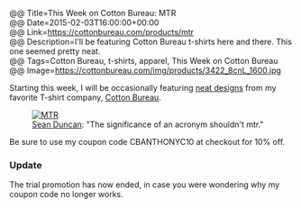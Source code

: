 @@ Title=This Week on Cotton Bureau: MTR  
@@ Date=2015-02-03T16:00:00+00:00  
@@ Link=https://cottonbureau.com/products/mtr  
@@ Description=I'll be featuring Cotton Bureau t-shirts here and there. This one seemed pretty neat.  
@@ Tags=Cotton Bureau, t-shirts, apparel, This Week on Cotton Bureau  
@@ Image=https://cottonbureau.com/img/products/3422_8cnL_1600.jpg  

<div class="topstory">Starting this week, I will be occasionally featuring <a href="http://www.theoveranalyzed.net/tags/This%20Week%20on%20Cotton%20Bureau">neat designs</a> from my favorite T-shirt company, <a href="http://www.cottonbureau.com/">Cotton Bureau</a>.</div>

<figure class="wide">
	<a class="nohover" href="https://cottonbureau.com/products/mtr">
		<img src="https://cottonbureau.com/img/products/3422_8cnL_1600.jpg" alt="MTR" />
	</a>
	<figcaption><a href="http://twitter.com/seanevd">Sean Duncan</a>: "The significance of an acronym shouldn't mtr."</figcaption>
</figure>

Be sure to use my coupon code CBANTHONYC10 at checkout for 10% off.

<div class="update" id="update">

<h3>Update</h3>

The trial promotion has now ended, in case you were wondering why my coupon code no longer works.

</div>